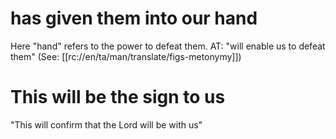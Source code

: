 # has given them into our hand

Here "hand" refers to the power to defeat them. AT: "will enable us to defeat them" (See: [[rc://en/ta/man/translate/figs-metonymy]])

# This will be the sign to us

"This will confirm that the Lord will be with us"

